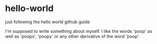 # hello-world
just following the hello world github guide

I'm supposed to write something about myself.
I like the words 'poop' as well as 'poops', 'poopy' or any other derivative of the word 'poop'.
